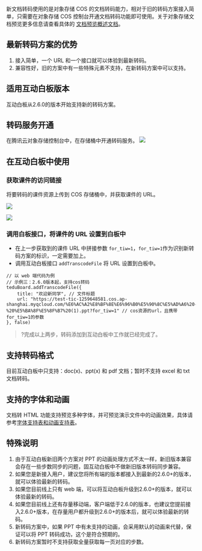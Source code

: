 新文档转码使用的是对象存储 COS 的文档转码能力，相对于旧的转码方案接入简单，只需要在对象存储 COS 控制台开通文档转码功能即可使用。关于对象存储文档预览更多信息请查看具体的 [文档预览概述文档](https://cloud.tencent.com/document/product/436/45906)。

## 最新转码方案的优势

1. 接入简单，一个 URL 和一个接口就可以体验到最新转码。
2. 兼容性好，旧的方案中有一些特殊元素不支持，在新转码方案中可以支持。

## 适用互动白板版本

互动白板从2.6.0的版本开始支持新的转码方案。

## 转码服务开通

在腾讯云对象存储控制台中，在存储桶中开通转码服务。
![](https://main.qcloudimg.com/raw/362b2ed634a2b2cab25e2445a6fb7019.png)


## 在互动白板中使用

### 获取课件的访问链接

将要转码的课件资源上传到 COS 存储桶中，并获取课件的 URL。 

![](https://main.qcloudimg.com/raw/9afe1f8402ca067a8b862f914cc5aa89.png)

![](https://main.qcloudimg.com/raw/d09845add1ffa74e8f7020dd14cb1035.png)


### 调用白板接口，将课件的 URL 设置到白板中

- 在上一步获取到的课件 URL 中拼接参数 `for_tiw=1`，`for_tiw=1`作为识别新转码方案的标识，一定需要加上。
- 调用互动白板接口 `addTranscodeFile` 将 URL 设置到白板中。


```
// 以 web 端代码为例
// 示例三：2.6.0版本起，支持cos转码
teduBoard.addTranscodeFile({
    title: "欢迎新同学", // 文件标题
    url: "https://test-tic-1259648581.cos.ap-shanghai.myqcloud.com/%E6%AC%A2%E8%BF%8E%E6%96%B0%E5%90%8C%E5%AD%A6%20-%20%E5%BA%8F%E5%8F%B7%20(1).ppt?for_tiw=1" // cos资源的url，且携带for_tiw=1的参数
}, false)
```

>?完成以上两步，转码添加到互动白板中工作就已经完成了。

## 支持转码格式

目前互动白板中只支持：doc(x)、ppt(x) 和 pdf 文档；暂时不支持 excel 和 txt 文档转码。

## 支持的字体和动画

文档转 HTML 功能支持预览多种字体，并可预览演示文件中的动画效果，具体请参考[字体支持表和动画支持表](https://cloud.tencent.com/document/product/436/55791)。

## 特殊说明

1. 由于互动白板新旧两个方案对 PPT 的动画处理方式不太一样，新旧版本兼容会存在一些步数同步的问题，固互动白板中不做新旧版本转码同步兼容。
2. 如果您是新接入用户，建议您将所有端的版本都接入到最新的2.6.0+的版本，就可以体验最新的转码。
3. 如果您目前线上只有 web 端，可以将互动白板升级到2.6.0+的版本，就可以体验最新的转码。
4. 如果您目前线上还有存量移动端，客户端低于2.6.0的版本，也建议您提前接入2.6.0+版本，在存量用户都升级到2.6.0+的版本后，就可以体验最新的转码。
5. 新转码方案中，如果 PPT 中有未支持的动画，会采用默认的动画来代替，保证可以将 PPT 转码成功，这个是符合预期的。
6. 新转码方案暂时不支持获取全量获取每一页对应的步数。
